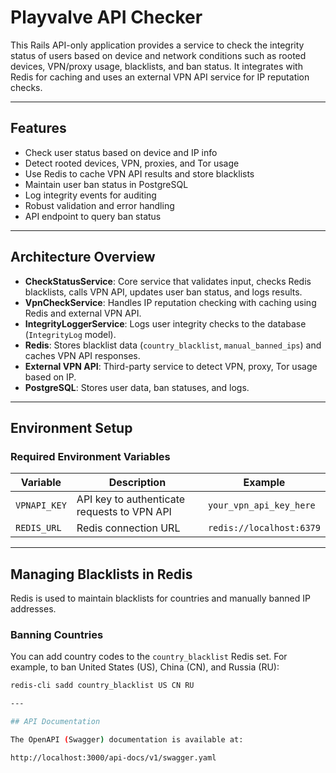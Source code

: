 # Playvalve API Checker

This Rails API-only application provides a service to check the integrity status of users based on device and network conditions such as rooted devices, VPN/proxy usage, blacklists, and ban status. It integrates with Redis for caching and uses an external VPN API service for IP reputation checks.

---

## Features

- Check user status based on device and IP info
- Detect rooted devices, VPN, proxies, and Tor usage
- Use Redis to cache VPN API results and store blacklists
- Maintain user ban status in PostgreSQL
- Log integrity events for auditing
- Robust validation and error handling
- API endpoint to query ban status

---

## Architecture Overview

- **CheckStatusService**: Core service that validates input, checks Redis blacklists, calls VPN API, updates user ban status, and logs results.
- **VpnCheckService**: Handles IP reputation checking with caching using Redis and external VPN API.
- **IntegrityLoggerService**: Logs user integrity checks to the database (`IntegrityLog` model).
- **Redis**: Stores blacklist data (`country_blacklist`, `manual_banned_ips`) and caches VPN API responses.
- **External VPN API**: Third-party service to detect VPN, proxy, Tor usage based on IP.
- **PostgreSQL**: Stores user data, ban statuses, and logs.

---

## Environment Setup

### Required Environment Variables

| Variable       | Description                                  | Example                 |
|----------------|----------------------------------------------|-------------------------|
| `VPNAPI_KEY`   | API key to authenticate requests to VPN API | `your_vpn_api_key_here` |
| `REDIS_URL`    | Redis connection URL                         | `redis://localhost:6379`|

---

## Managing Blacklists in Redis

Redis is used to maintain blacklists for countries and manually banned IP addresses.

### Banning Countries

You can add country codes to the `country_blacklist` Redis set. For example, to ban United States (US), China (CN), and Russia (RU):

```bash
redis-cli sadd country_blacklist US CN RU

---

## API Documentation

The OpenAPI (Swagger) documentation is available at:

http://localhost:3000/api-docs/v1/swagger.yaml


